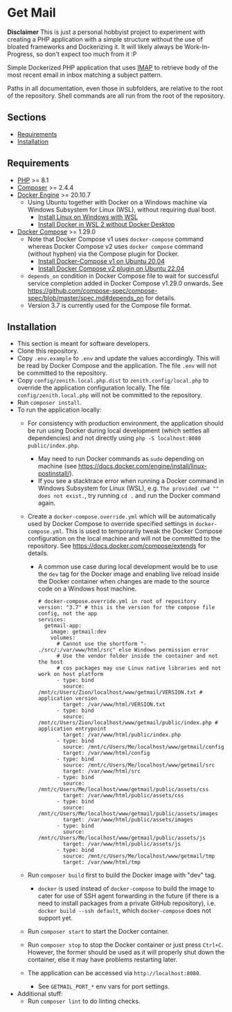 # Get Mail

**Disclaimer** This is just a personal hobbyist project to experiment with
creating a PHP application with a simple structure without the use of bloated
frameworks and Dockerizing it. It will likely always be Work-In-Progress, so
don't expect too much from it :P

Simple Dockerized PHP application that uses
[IMAP](https://en.wikipedia.org/wiki/Internet_Message_Access_Protocol)
to retrieve body of the most recent email in inbox matching a subject pattern.

Paths in all documentation, even those in subfolders, are relative to the root
of the repository. Shell commands are all run from the root of the repository.

## Sections
- [Requirements](#requirements)
- [Installation](#installation)

## Requirements
- [PHP](https://www.php.net/) >= 8.1
- [Composer](https://getcomposer.org/) >= 2.4.4
- [Docker Engine](https://docs.docker.com/engine/release-notes/) >= 20.10.7
    + Using Ubuntu together with Docker on a Windows machine via
      Windows Subsystem for Linux (WSL), without requiring dual boot.
        * [Install Linux on Windows with WSL](https://docs.microsoft.com/en-us/windows/wsl/install)
        * [Install Docker in WSL 2 without Docker Desktop](https://nickjanetakis.com/blog/install-docker-in-wsl-2-without-docker-desktop)
- [Docker Compose](https://docs.docker.com/compose/release-notes/) >= 1.29.0
    + Note that Docker Compose v1 uses `docker-compose` command whereas
      Docker Compose v2 uses `docker compose` command (without hyphen) via
      the Compose plugin for Docker.
        * [Install Docker-Compose v1 on Ubuntu 20.04](https://www.digitalocean.com/community/tutorials/how-to-install-and-use-docker-compose-on-ubuntu-20-04)
        * [Install Docker Compose v2 plugin on Ubuntu 22.04](https://www.digitalocean.com/community/tutorials/how-to-install-and-use-docker-compose-on-ubuntu-22-04)
    + `depends_on` condition in Docker Compose file to wait for successful
      service completion added in Docker Compose v1.29.0 onwards. See
      https://github.com/compose-spec/compose-spec/blob/master/spec.md#depends_on
      for details.
    + Version 3.7 is currently used for the Compose file format.

## Installation
- This section is meant for software developers.
- Clone this repository.
- Copy `.env.example` to `.env` and update the values accordingly. This will be
  read by Docker Compose and the application. The file `.env` will not be
  committed to the repository.
- Copy `config/zenith.local.php.dist` to `zenith.config/local.php` to override
  the application configuration locally. The file `config/zenith.local.php`
  will not be committed to the repository.
- Run `composer install`.
- To run the application locally:
    + For consistency with production environment, the application should be run
      using Docker during local development (which settles all dependencies)
      and not directly using `php -S localhost:8080 public/index.php`.
        * May need to run Docker commands as `sudo` depending on machine
          (see https://docs.docker.com/engine/install/linux-postinstall/).
        * If you see a stacktrace error when running a Docker command in
          Windows Subsystem for Linux (WSL),
          e.g. `The provided cwd "" does not exist.`,
          try running `cd .` and run the Docker command again.
    + Create a `docker-compose.override.yml` which will be automatically used by
      Docker Compose to override specified settings in `docker-compose.yml`.
      This is used to temporarily tweak the Docker Compose configuration on the
      local machine and will not be committed to the repository. See
      https://docs.docker.com/compose/extends for details.
        * A common use case during local development would be to use the `dev`
          tag for the Docker image and enabling live reload inside the Docker
          container when changes are made to the source code on a Windows host
          machine.

          ```
          # docker-compose.override.yml in root of repository
          version: "3.7" # this is the version for the compose file config, not the app
          services:
            getmail-app:
              image: getmail:dev
              volumes:
                # Cannot use the shortform "- ./src/:/var/www/html/src" else Windows permission error
                # Use the vendor folder inside the container and not the host
                # cos packages may use Linux native libraries and not work on host platform
                - type: bind
                  source: /mnt/c/Users/Zion/localhost/www/getmail/VERSION.txt # application version
                  target: /var/www/html/VERSION.txt
                - type: bind
                  source: /mnt/c/Users/Zion/localhost/www/getmail/public/index.php # application entrypoint
                  target: /var/www/html/public/index.php
                - type: bind
                  source: /mnt/c/Users/Me/localhost/www/getmail/config
                  target: /var/www/html/config
                - type: bind
                  source: /mnt/c/Users/Me/localhost/www/getmail/src
                  target: /var/www/html/src
                - type: bind
                  source: /mnt/c/Users/Me/localhost/www/getmail/public/assets/css
                  target: /var/www/html/public/assets/css
                - type: bind
                  source: /mnt/c/Users/Me/localhost/www/getmail/public/assets/images
                  target: /var/www/html/public/assets/images
                - type: bind
                  source: /mnt/c/Users/Me/localhost/www/getmail/public/assets/js
                  target: /var/www/html/public/assets/js
                - type: bind
                  source: /mnt/c/Users/Me/localhost/www/getmail/tmp
                  target: /var/www/html/tmp
          ```

    + Run `composer build` first to build the Docker image with "dev" tag.
        * `docker` is used instead of `docker-compose` to build the image to
          cater for use of SSH agent forwarding in the future (if there is a
          need to install packages from a private GitHub repository),
          i.e. `docker build --ssh default`, which `docker-compose`
          does not support yet.
    + Run `composer start` to start the Docker container.
    + Run `composer stop` to stop the Docker container or just press `Ctrl+C`.
      However, the former should be used as it will properly shut down the
      container, else it may have problems restarting later.
    + The application can be accessed via `http://localhost:8080`.
        * See `GETMAIL_PORT_*` env vars for port settings.
- Additional stuff:
    + Run `composer lint` to do linting checks.

